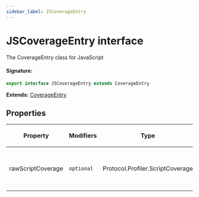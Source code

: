 ```yaml
---
sidebar_label: JSCoverageEntry
---
```


# JSCoverageEntry interface

The CoverageEntry class for JavaScript

#### Signature:

```typescript
export interface JSCoverageEntry extends CoverageEntry
```

**Extends:** [CoverageEntry](./puppeteer.coverageentry.md)

## Properties

<table><thead><tr><th>

Property

</th><th>

Modifiers

</th><th>

Type

</th><th>

Description

</th><th>

Default

</th></tr></thead>
<tbody><tr><td>

rawScriptCoverage

</td><td>

`optional`

</td><td>

Protocol.Profiler.ScriptCoverage

</td><td>

Raw V8 script coverage entry.

</td><td>

</td></tr>
</tbody></table>
